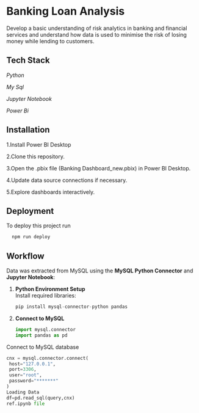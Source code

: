 
# Banking Loan Analysis

Develop a basic understanding of risk analytics in banking and financial services and understand how data is used to minimise the risk of losing money while lending to customers.





## Tech Stack

*Python*

*My Sql*

*Jupyter Notebook*

*Power Bi*

## Installation

1.Install Power BI Desktop

2.Clone this repository.

3.Open the .pbix file (Banking Dashboard_new.pbix) in Power BI Desktop.

4.Update data source connections if necessary.

5.Explore dashboards interactively.
    
## Deployment

To deploy this project run

```bash
  npm run deploy
```


## Workflow
Data was extracted from MySQL using the **MySQL Python Connector** and **Jupyter Notebook**:

1. **Python Environment Setup**  
    Install required libraries:
     ```python
     pip install mysql-connector-python pandas
     ```
2. **Connect to MySQL**
   ```python
   import mysql.connector
   import pandas as pd

  Connect to MySQL database
   ```python
  cnx = mysql.connector.connect(
    host="127.0.0.1",
    port=3306,
    user="root",
    password="*******"
  )
Loading Data
df=pd.read_sql(query,cnx)
ref.ipynb file


